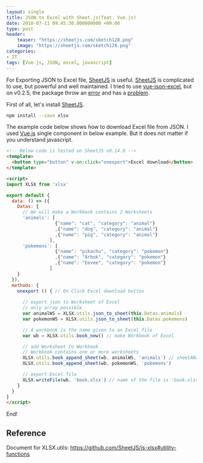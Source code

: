 ```yaml
---
layout: single
title: JSON to Excel with Sheet.js(feat. Vue.js)
date: 2018-07-11 09:45:30.000000000 +09:00
type: post
header:
    teaser: "https://sheetjs.com/sketch128.png"
    image: "https://sheetjs.com/sketch128.png"
categories:
- IT
tags: [Vue.js, JSON, excel, javascript]
---
```


For Exporting JSON to Excel file, [SheetJS] is useful. [SheetJS] is complicated to use, but powerful and well maintained. I tried to use [vue-json-excel](https://github.com/jecovier/vue-json-excel), but on v0.2.5, the package throw an [error](https://github.com/jecovier/vue-json-excel/issues/48) and has a [problem](https://github.com/jecovier/vue-json-excel/issues/2).

First of all, let's install [SheetJS].

```bash
npm install --save xlsx
```

The example code below shows how to download Excel file from JSON. I used [Vue.js] single component in below example. But it does not matter if you understand javascript.

```html
<!-- Below code is tested on SheetJS v0.14.0 -->
<template>
  <button type="button" v-on:click="onexport">Excel download</button>
</template>

<script>
import XLSX from 'xlsx'

export default {
  data: () => ({
    Datas: {
      // We will make a Workbook contains 2 Worksheets
      'animals': [
                  {"name": "cat", "category": "animal"}
                  ,{"name": "dog", "category": "animal"}
                  ,{"name": "pig", "category": "animal"}
                ],
      'pokemons': [
                  {"name": "pikachu", "category": "pokemon"}
                  ,{"name": "Arbok", "category": "pokemon"}
                  ,{"name": "Eevee", "category": "pokemon"}
                ]
    }
  }),
  methods: {
    onexport () { // On Click Excel download button
    
      // export json to Worksheet of Excel
      // only array possible
      var animalWS = XLSX.utils.json_to_sheet(this.Datas.animals) 
      var pokemonWS = XLSX.utils.json_to_sheet(this.Datas.pokemons) 

      // A workbook is the name given to an Excel file
      var wb = XLSX.utils.book_new() // make Workbook of Excel

      // add Worksheet to Workbook
      // Workbook contains one or more worksheets
      XLSX.utils.book_append_sheet(wb, animalWS, 'animals') // sheetAName is name of Worksheet
      XLSX.utils.book_append_sheet(wb, pokemonWS, 'pokemons')   

      // export Excel file
      XLSX.writeFile(wb, 'book.xlsx') // name of the file is 'book.xlsx'
    }
  }
}
</script>
```

End!

## Reference

Document for XLSX.utils: https://github.com/SheetJS/js-xlsx#utility-functions

[SheetJS]: https://sheetjs.com/
[Vue.js]: https://vuejs.org/
